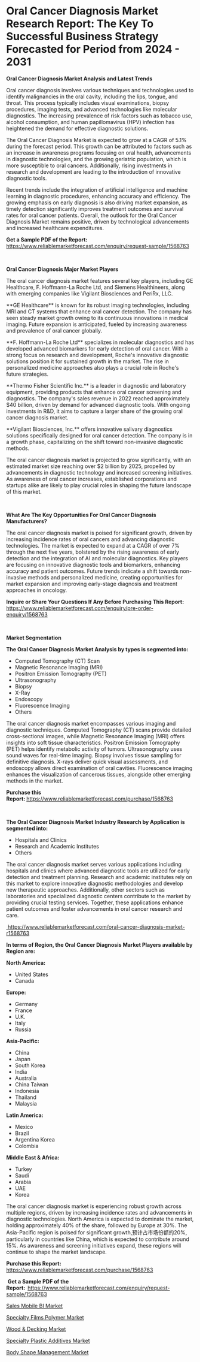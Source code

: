 <p><h1>Oral Cancer Diagnosis Market Research Report: The Key To Successful Business Strategy Forecasted for Period from 2024 - 2031</h1></p><p><strong>Oral Cancer Diagnosis Market Analysis and Latest Trends</strong></p>
<p><p>Oral cancer diagnosis involves various techniques and technologies used to identify malignancies in the oral cavity, including the lips, tongue, and throat. This process typically includes visual examinations, biopsy procedures, imaging tests, and advanced technologies like molecular diagnostics. The increasing prevalence of risk factors such as tobacco use, alcohol consumption, and human papillomavirus (HPV) infection has heightened the demand for effective diagnostic solutions.</p><p>The Oral Cancer Diagnosis Market is expected to grow at a CAGR of 5.1% during the forecast period. This growth can be attributed to factors such as an increase in awareness programs focusing on oral health, advancements in diagnostic technologies, and the growing geriatric population, which is more susceptible to oral cancers. Additionally, rising investments in research and development are leading to the introduction of innovative diagnostic tools. </p><p>Recent trends include the integration of artificial intelligence and machine learning in diagnostic procedures, enhancing accuracy and efficiency. The growing emphasis on early diagnosis is also driving market expansion, as timely detection significantly improves treatment outcomes and survival rates for oral cancer patients. Overall, the outlook for the Oral Cancer Diagnosis Market remains positive, driven by technological advancements and increased healthcare expenditures.</p></p>
<p><strong>Get a Sample PDF of the Report:&nbsp;</strong> <a href="https://www.reliablemarketforecast.com/enquiry/request-sample/1568763?utm_campaign=1437&utm_medium=2&utm_source=Github&utm_content=ia&utm_term=14102024&utm_id=oral-cancer-diagnosis">https://www.reliablemarketforecast.com/enquiry/request-sample/1568763</a></p>
<p>&nbsp;</p>
<p><strong>Oral Cancer Diagnosis Major Market Players</strong></p>
<p><p>The oral cancer diagnosis market features several key players, including GE Healthcare, F. Hoffmann-La Roche Ltd, and Siemens Healthineers, along with emerging companies like Vigilant Biosciences and PeriRx, LLC. </p><p>**GE Healthcare** is known for its robust imaging technologies, including MRI and CT systems that enhance oral cancer detection. The company has seen steady market growth owing to its continuous innovations in medical imaging. Future expansion is anticipated, fueled by increasing awareness and prevalence of oral cancer globally.</p><p>**F. Hoffmann-La Roche Ltd** specializes in molecular diagnostics and has developed advanced biomarkers for early detection of oral cancer. With a strong focus on research and development, Roche's innovative diagnostic solutions position it for sustained growth in the market. The rise in personalized medicine approaches also plays a crucial role in Roche's future strategies.</p><p>**Thermo Fisher Scientific Inc.** is a leader in diagnostic and laboratory equipment, providing products that enhance oral cancer screening and diagnostics. The company's sales revenue in 2022 reached approximately $40 billion, driven by demand for advanced diagnostic tools. With ongoing investments in R&D, it aims to capture a larger share of the growing oral cancer diagnosis market.</p><p>**Vigilant Biosciences, Inc.** offers innovative salivary diagnostics solutions specifically designed for oral cancer detection. The company is in a growth phase, capitalizing on the shift toward non-invasive diagnostic methods.</p><p>The oral cancer diagnosis market is projected to grow significantly, with an estimated market size reaching over $2 billion by 2025, propelled by advancements in diagnostic technology and increased screening initiatives. As awareness of oral cancer increases, established corporations and startups alike are likely to play crucial roles in shaping the future landscape of this market.</p></p>
<p>&nbsp;</p>
<p><strong>What Are The Key Opportunities For Oral Cancer Diagnosis Manufacturers?</strong></p>
<p><p>The oral cancer diagnosis market is poised for significant growth, driven by increasing incidence rates of oral cancers and advancing diagnostic technologies. The market is expected to expand at a CAGR of over 7% through the next five years, bolstered by the rising awareness of early detection and the integration of AI and molecular diagnostics. Key players are focusing on innovative diagnostic tools and biomarkers, enhancing accuracy and patient outcomes. Future trends indicate a shift towards non-invasive methods and personalized medicine, creating opportunities for market expansion and improving early-stage diagnosis and treatment approaches in oncology.</p></p>
<p><strong>Inquire or Share Your Questions If Any Before Purchasing This Report:</strong> <a href="https://www.reliablemarketforecast.com/enquiry/pre-order-enquiry/1568763?utm_campaign=1437&utm_medium=2&utm_source=Github&utm_content=ia&utm_term=14102024&utm_id=oral-cancer-diagnosis">https://www.reliablemarketforecast.com/enquiry/pre-order-enquiry/1568763</a></p>
<p>&nbsp;</p>
<p><strong>Market Segmentation</strong></p>
<p><strong>The Oral Cancer Diagnosis Market Analysis by types is segmented into:</strong></p>
<p><ul><li>Computed Tomography (CT) Scan</li><li>Magnetic Resonance Imaging (MRI)</li><li>Positron Emission Tomography (PET)</li><li>Ultrasonography</li><li>Biopsy</li><li>X-Ray</li><li>Endoscopy</li><li>Fluorescence Imaging</li><li>Others</li></ul></p>
<p><p>The oral cancer diagnosis market encompasses various imaging and diagnostic techniques. Computed Tomography (CT) scans provide detailed cross-sectional images, while Magnetic Resonance Imaging (MRI) offers insights into soft tissue characteristics. Positron Emission Tomography (PET) helps identify metabolic activity of tumors. Ultrasonography uses sound waves for real-time imaging. Biopsy involves tissue sampling for definitive diagnosis. X-rays deliver quick visual assessments, and endoscopy allows direct examination of oral cavities. Fluorescence imaging enhances the visualization of cancerous tissues, alongside other emerging methods in the market.</p></p>
<p><strong>Purchase this Report:&nbsp;</strong><a href="https://www.reliablemarketforecast.com/purchase/1568763?utm_campaign=1437&utm_medium=2&utm_source=Github&utm_content=ia&utm_term=14102024&utm_id=oral-cancer-diagnosis">https://www.reliablemarketforecast.com/purchase/1568763</a></p>
<p>&nbsp;</p>
<p><strong>The Oral Cancer Diagnosis Market Industry Research by Application is segmented into:</strong></p>
<p><ul><li>Hospitals and Clinics</li><li>Research and Academic Institutes</li><li>Others</li></ul></p>
<p><p>The oral cancer diagnosis market serves various applications including hospitals and clinics where advanced diagnostic tools are utilized for early detection and treatment planning. Research and academic institutes rely on this market to explore innovative diagnostic methodologies and develop new therapeutic approaches. Additionally, other sectors such as laboratories and specialized diagnostic centers contribute to the market by providing crucial testing services. Together, these applications enhance patient outcomes and foster advancements in oral cancer research and care.</p></p>
<p><a href="https://www.reliablemarketforecast.com/oral-cancer-diagnosis-market-r1568763?utm_campaign=1437&utm_medium=2&utm_source=Github&utm_content=ia&utm_term=14102024&utm_id=oral-cancer-diagnosis">&nbsp;https://www.reliablemarketforecast.com/oral-cancer-diagnosis-market-r1568763</a></p>
<p><strong>In terms of Region, the Oral Cancer Diagnosis Market Players available by Region are:</strong></p>
<p>
    <p> <strong> North America: </strong>
        <ul>
            <li>United States</li>
            <li>Canada</li>
        </ul>
        </p> 
    <p> <strong> Europe: </strong>
        <ul>
            <li>Germany</li>
            <li>France</li>
            <li>U.K.</li>
            <li>Italy</li>
            <li>Russia</li>
        </ul>
        </p> 
    <p> <strong> Asia-Pacific: </strong>
        <ul>
            <li>China</li>
            <li>Japan</li>
            <li>South Korea</li>
            <li>India</li>
            <li>Australia</li>
            <li>China Taiwan</li>
            <li>Indonesia</li>
            <li>Thailand</li>
            <li>Malaysia</li>
        </ul>
        </p> 
    <p> <strong> Latin America: </strong>
        <ul>
            <li>Mexico</li>
            <li>Brazil</li>
            <li>Argentina Korea</li>
            <li>Colombia</li>
        </ul>
        </p> 
    <p> <strong> Middle East & Africa: </strong>
        <ul>
            <li>Turkey</li>
            <li>Saudi</li>
            <li>Arabia</li>
            <li>UAE</li>
            <li>Korea</li>
        </ul>
    </p>
    </p>
<p><p>The oral cancer diagnosis market is experiencing robust growth across multiple regions, driven by increasing incidence rates and advancements in diagnostic technologies. North America is expected to dominate the market, holding approximately 40% of the share, followed by Europe at 30%. The Asia-Pacific region is poised for significant growth,预计占市场份额的20%, particularly in countries like China, which is expected to contribute around 15%. As awareness and screening initiatives expand, these regions will continue to shape the market landscape.</p></p>
<p><strong>Purchase this Report: </strong><a href="https://www.reliablemarketforecast.com/purchase/1568763?utm_campaign=1437&utm_medium=2&utm_source=Github&utm_content=ia&utm_term=14102024&utm_id=oral-cancer-diagnosis">https://www.reliablemarketforecast.com/purchase/1568763</a></p>
<p>&nbsp;<strong>Get a Sample PDF of the Report:&nbsp;&nbsp;</strong><a href="https://www.reliablemarketforecast.com/enquiry/request-sample/1568763?utm_campaign=1437&utm_medium=2&utm_source=Github&utm_content=ia&utm_term=14102024&utm_id=oral-cancer-diagnosis">https://www.reliablemarketforecast.com/enquiry/request-sample/1568763</a></p>
<p><strong></strong></p>
<p><p><a href="https://github.com/chaschadedn/Market-Research-Report-List-1/blob/main/sales-mobile-bi-market.md?utm_campaign=1437&utm_medium=2&utm_source=Github&utm_content=ia&utm_term=14102024&utm_id=oral-cancer-diagnosis">Sales Mobile BI Market</a></p><p><a href="https://www.linkedin.com/pulse/specialty-films-polymer-market-consolidation-impact-structure-m8i0e?utm_campaign=1437&utm_medium=2&utm_source=Github&utm_content=ia&utm_term=14102024&utm_id=oral-cancer-diagnosis">Specialty Films Polymer Market</a></p><p><a href="https://www.linkedin.com/pulse/wood-decking-market-research-report-2024-2031-voxtalent-qjxwf?trk=public_post_embed_feed-article-content&utm_campaign=1437&utm_medium=2&utm_source=Github&utm_content=ia&utm_term=14102024&utm_id=oral-cancer-diagnosis">Wood & Decking Market</a></p><p><a href="https://www.linkedin.com/pulse/specialty-plastic-additives-market-global-regional-analysis-ke87f?trk=public_post_embed_feed-article-content&utm_campaign=1437&utm_medium=2&utm_source=Github&utm_content=ia&utm_term=14102024&utm_id=oral-cancer-diagnosis">Specialty Plastic Additives Market</a></p><p><a href="https://github.com/nitatoth2h/Market-Research-Report-List-1/blob/main/body-shape-management-market.md?utm_campaign=1437&utm_medium=2&utm_source=Github&utm_content=ia&utm_term=14102024&utm_id=oral-cancer-diagnosis">Body Shape Management Market</a></p></p>